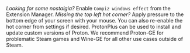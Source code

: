 *Looking for some nostalgia?* Enable `Compiz windows effect` from the Extension Manager.
*Missing the top left hot corner?* Apply pressure to the bottom edge of your screen with your mouse. You can also re-enable the hot corner from settings if desired.
ProtonPlus can be used to install and update custom versions of Proton. We recommend Proton-GE for problematic Steam games and Wine-GE for all other use cases outside of Steam.
